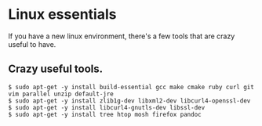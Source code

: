 # Linux essentials
If you have a new linux environment, there's a few tools that are crazy useful to have. 

## Crazy useful tools. 

```
$ sudo apt-get -y install build-essential gcc make cmake ruby curl git vim parallel unzip default-jre
$ sudo apt-get -y install zlib1g-dev libxml2-dev libcurl4-openssl-dev
$ sudo apt-get -y install libcurl4-gnutls-dev libssl-dev
$ sudo apt-get -y install tree htop mosh firefox pandoc
```
